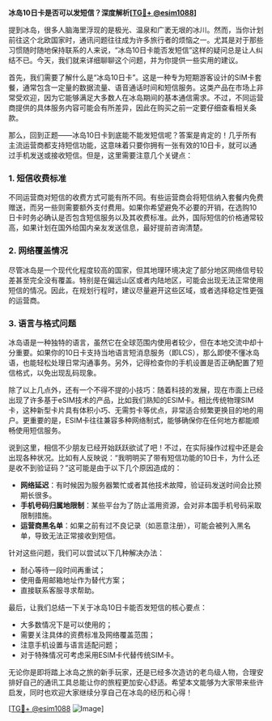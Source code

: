 **冰岛10日卡是否可以发短信？深度解析[[TG💪+ @esim1088](https://t.me/s/esim1088)]**

提到冰岛，很多人脑海里浮现的是极光、温泉和广袤无垠的冰川。然而，当你计划前往这个北欧国家时，通讯问题往往成为许多旅行者的烦恼之一。尤其是对于那些习惯随时随地保持联系的人来说，“冰岛10日卡能否发短信”这样的疑问总是让人纠结不已。今天，我们就来详细聊聊这个问题，并为你提供一些实用的建议。

首先，我们需要了解什么是“冰岛10日卡”。这是一种专为短期游客设计的SIM卡套餐，通常包含一定量的数据流量、语音通话时间和短信服务。这类产品在市场上非常受欢迎，因为它能够满足大多数人在冰岛期间的基本通信需求。不过，不同运营商提供的具体服务内容可能会有所差异，因此在购买之前一定要仔细查看相关条款。

那么，回到正题——冰岛10日卡到底能不能发短信呢？答案是肯定的！几乎所有主流运营商都支持短信功能，这意味着只要你拥有一张有效的10日卡，就可以通过手机发送或接收短信。但是，这里需要注意几个关键点：

### 1. **短信收费标准**
   不同运营商对短信的收费方式可能有所不同。有些运营商会将短信纳入套餐内免费赠送，而另一些则需要额外支付费用。如果你希望避免不必要的开销，在选购10日卡时务必确认是否包含短信服务以及其收费标准。此外，国际短信的价格通常较高，如果计划在国外给国内亲友发送信息，最好提前咨询清楚。

### 2. **网络覆盖情况**
   尽管冰岛是一个现代化程度较高的国家，但其地理环境决定了部分地区网络信号较差甚至完全没有覆盖。特别是在偏远山区或者内陆地区，可能会出现无法正常使用短信的情况。因此，在规划行程时，建议尽量避开这些区域，或者选择稳定性更强的运营商。

### 3. **语言与格式问题**
   冰岛语是一种独特的语言，虽然它在全球范围内使用者较少，但在本地交流中却十分重要。如果你的10日卡支持当地语言短消息服务（即LCS），那么即使不懂冰岛语，也能轻松处理日常沟通事务。另外，记得检查你的手机设置是否正确配置了短信格式，以免出现乱码现象。

除了以上几点外，还有一个不得不提的小技巧：随着科技的发展，现在市面上已经出现了许多基于eSIM技术的产品，比如我们熟知的ESIM卡。相比传统物理SIM卡，这种新型卡片具有体积小巧、无需剪卡等优点，非常适合频繁更换目的地的用户。更重要的是，ESIM卡往往兼容多种网络制式，能够确保你在任何地方都能顺畅使用短信服务。

说到这里，相信不少朋友已经开始跃跃欲试了吧！不过，在实际操作过程中还是会出现各种状况。比如有人反映说：“我明明买了带有短信功能的10日卡，为什么还是收不到验证码？”这可能是由于以下几个原因造成的：

- **网络延迟**：有时候因为服务器繁忙或者其他技术故障，验证码发送时间会比预期长很多。
- **手机号码归属地限制**：某些平台为了防止滥用资源，会对非本国手机号码采取限制措施。
- **运营商黑名单**：如果之前有过不良记录（如恶意注册），可能会被列入黑名单，导致无法正常接收到短信。

针对这些问题，我们可以尝试以下几种解决办法：
- 耐心等待一段时间再重试；
- 使用备用邮箱地址作为替代方案；
- 直接联系客服寻求帮助。

最后，让我们总结一下关于冰岛10日卡能否发短信的核心要点：
- 大多数情况下是可以使用的；
- 需要关注具体的资费标准及网络覆盖范围；
- 注意手机设置与语言适配问题；
- 对于特殊情况可考虑采用ESIM卡代替传统SIM卡。

无论你是即将踏上冰岛之旅的新手玩家，还是已经多次造访的老鸟级人物，合理安排好自己的通讯工具总能让你的旅程更加安心舒适。希望本文能够为大家带来些许启发，同时也欢迎大家继续分享自己在冰岛的经历和心得！

[[TG💪+ @esim1088](https://t.me/s/esim1088) ![Image](https://i.postimg.cc/4NQfJmqS/Snipaste-2025-05-13-00-14-12.png)]